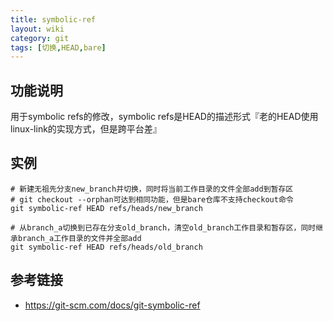 ```yaml
---
title: symbolic-ref
layout: wiki
category: git
tags: [切换,HEAD,bare]
---
```


## 功能说明

用于symbolic refs的修改，symbolic refs是HEAD的描述形式『老的HEAD使用linux-link的实现方式，但是跨平台差』

## 实例

~~~Text
# 新建无祖先分支new_branch并切换，同时将当前工作目录的文件全部add到暂存区
# git checkout --orphan可达到相同功能，但是bare仓库不支持checkout命令
git symbolic-ref HEAD refs/heads/new_branch

# 从branch_a切换到已存在分支old_branch，清空old_branch工作目录和暂存区，同时继承branch_a工作目录的文件并全部add
git symbolic-ref HEAD refs/heads/old_branch
~~~

## 参考链接

* <https://git-scm.com/docs/git-symbolic-ref>
